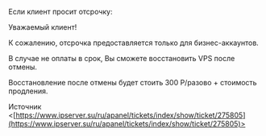 Если клиент просит отсрочку:

Уважаемый клиент!

К сожалению, отсрочка предоставляется только для бизнес-аккаунтов.

В случае не оплаты в срок, Вы сможете восстановить VPS после отмены.

Восстановление после отмены будет стоить 300 Р/разово + стоимость продления.

Источник <[https://www.ipserver.su/ru/apanel/tickets/index/show/ticket/275805](https://www.ipserver.su/ru/apanel/tickets/index/show/ticket/275805)>